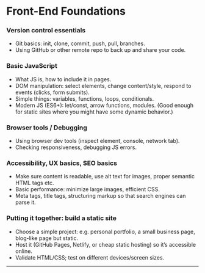 # Front-End Foundations

### Version control essentials

* Git basics: init, clone, commit, push, pull, branches.
* Using GitHub or other remote repo to back up and share your code.

### Basic JavaScript

* What JS is, how to include it in pages.
* DOM manipulation: select elements, change content/style, respond to events (clicks, form submits).
* Simple things: variables, functions, loops, conditionals.
* Modern JS (ES6+): let/const, arrow functions, modules. (Good enough for static sites where you might have some dynamic behavior.)

### Browser tools / Debugging

* Using browser dev tools (inspect element, console, network tab).
* Checking responsiveness, debugging JS errors.

### Accessibility, UX basics, SEO basics

* Make sure content is readable, use alt text for images, proper semantic HTML tags etc.
* Basic performance: minimize large images, efficient CSS.
* Meta tags, title tags, structuring markup so that search engines can parse it.

### Putting it together: build a static site

* Choose a simple project: e.g. personal portfolio, a small business page, blog-like page but static.
* Host it (GitHub Pages, Netlify, or cheap static hosting) so it’s accessible online.
* Validate HTML/CSS; test on different devices/screen sizes.

---
